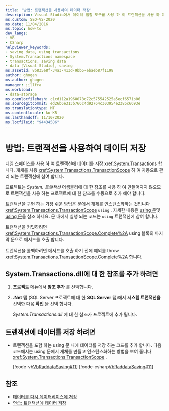 ```yaml
---
title: '방법: 트랜잭션을 사용하여 데이터 저장'
description: Visual Studio에서 데이터 집합 도구를 사용 하 여 트랜잭션을 사용 하 여 데이터를 저장 하는 방법을 검토 합니다. 트랜잭션에는 system.string 네임 스페이스를 사용 하 여 데이터를 저장 합니다.
ms.custom: SEO-VS-2020
ms.date: 11/04/2016
ms.topic: how-to
dev_langs:
- VB
- CSharp
helpviewer_keywords:
- saving data, using transactions
- System.Transactions namespace
- transactions, saving data
- data [Visual Studio], saving
ms.assetid: 8b835e8f-34a3-413d-9bb5-ebaeb87f1198
author: ghogen
ms.author: ghogen
manager: jillfra
ms.workload:
- data-storage
ms.openlocfilehash: c1cd112a1960078c72c575542525a5ecf6571b06
ms.sourcegitcommit: ed26b6e313b766c4d92764c303954e2385c6693e
ms.translationtype: MT
ms.contentlocale: ko-KR
ms.lasthandoff: 11/10/2020
ms.locfileid: "94434586"
---
```

# <a name="how-to-save-data-by-using-a-transaction"></a>방법: 트랜잭션을 사용하여 데이터 저장

네임 스페이스를 사용 하 여 트랜잭션에 데이터를 저장 <xref:System.Transactions> 합니다. 개체를 사용 <xref:System.Transactions.TransactionScope> 하 여 자동으로 관리 되는 트랜잭션에 참여 합니다.

프로젝트는 *System. 트랜잭션* 어셈블리에 대 한 참조를 사용 하 여 만들어지지 않으므로 트랜잭션을 사용 하는 프로젝트에 대 한 참조를 수동으로 추가 해야 합니다.

트랜잭션을 구현 하는 가장 쉬운 방법은 문에서 개체를 인스턴스화하는 것입니다 <xref:System.Transactions.TransactionScope> `using` . 자세한 내용은 [using 문](/dotnet/visual-basic/language-reference/statements/using-statement)및 [using 문](/dotnet/csharp/language-reference/keywords/using-statement)을 참조 하세요. 문 내에서 실행 되는 코드는 `using` 트랜잭션에 참여 합니다.

트랜잭션을 커밋하려면 <xref:System.Transactions.TransactionScope.Complete%2A> using 블록의 마지막 문으로 메서드를 호출 합니다.

트랜잭션을 롤백하려면 메서드를 호출 하기 전에 예외를 throw <xref:System.Transactions.TransactionScope.Complete%2A> 합니다.

## <a name="to-add-a-reference-to-the-systemtransactionsdll"></a>System.Transactions.dll에 대 한 참조를 추가 하려면

1. **프로젝트** 메뉴에서 **참조 추가** 를 선택합니다.

2. **.Net** 탭 (SQL Server 프로젝트에 대 한 **SQL Server** 탭)에서 **시스템 트랜잭션을** 선택한 다음 **확인** 을 선택 합니다.

     *System.Transactions.dll* 에 대 한 참조가 프로젝트에 추가 됩니다.

## <a name="to-save-data-in-a-transaction"></a>트랜잭션에 데이터를 저장 하려면

- 트랜잭션을 포함 하는 using 문 내에 데이터를 저장 하는 코드를 추가 합니다. 다음 코드에서는 using 문에서 개체를 만들고 인스턴스화하는 방법을 보여 줍니다 <xref:System.Transactions.TransactionScope> .

     [!code-vb[VbRaddataSaving#11](../data-tools/codesnippet/VisualBasic/save-data-by-using-a-transaction_1.vb)]
     [!code-csharp[VbRaddataSaving#11](../data-tools/codesnippet/CSharp/save-data-by-using-a-transaction_1.cs)]

## <a name="see-also"></a>참조

- [데이터를 다시 데이터베이스에 저장](../data-tools/save-data-back-to-the-database.md)
- [연습: 트랜잭션에 데이터 저장](../data-tools/save-data-in-a-transaction.md)
